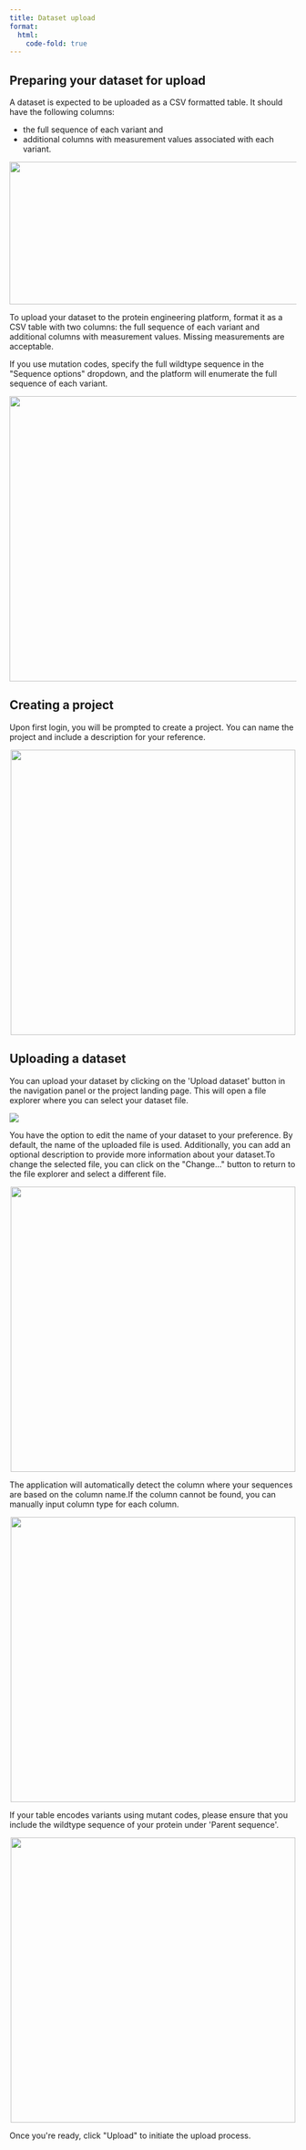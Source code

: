 ```yaml
---
title: Dataset upload
format:
  html:
    code-fold: true
---
```


## Preparing your dataset for upload

A dataset is expected to be uploaded as a CSV formatted table. It should
have the following columns: 

* the full sequence of each variant and 
* additional columns with measurement values associated with each variant.

<p align="center">
  <img style="display:flex;" src="/main_tutorial_images/03_csv_seq.png" width="800" height="250"></img>
</p>

To upload your dataset to the protein engineering platform, format it as
a CSV table with two columns: the full sequence of each variant and
additional columns with measurement values. Missing measurements are
acceptable.

If you use mutation codes, specify the full wildtype sequence in the
"Sequence options" dropdown, and the platform will enumerate the full
sequence of each variant.

<p align="center">
  <img style="display:flex;" src="/main_tutorial_images/04_csv_mutant.png" width="650" height="500"></img>
</p>

## Creating a project

Upon first login, you will be prompted to create a project. You can name
the project and include a description for your reference.

<p align="center">
  <img src="/main_tutorial_images/05_new_project.png" width="500">
</p>

## Uploading a dataset

You can upload your dataset by clicking on the 'Upload dataset' button
in the navigation panel or the project landing page. This will open a
file explorer where you can select your dataset file.

![](/main_tutorial_images/06_upload_main.png)

You have the option to edit the name of your dataset to your preference.
By default, the name of the uploaded file is used. Additionally, you can
add an optional description to provide more information about your
dataset.To change the selected file, you can click on the "Change..."
button to return to the file explorer and select a different file.

<p align="center">
  <img src="/main_tutorial_images/07_new_upload.png" width="500">
</p>

The application will automatically detect the column where your
sequences are based on the column name.If the column cannot be found, you can manually 
input column type for each column.

<p align="center">
  <img src="/main_tutorial_images/09_wild_type.png" width="500">
</p>

If your table encodes variants using mutant codes, please ensure that
you include the wildtype sequence of your protein under 'Parent sequence'.

<p align="center">
  <img src="/main_tutorial_images/08_seq_options.png" width="500">
</p>

Once you're ready, click "Upload" to initiate the upload process.
